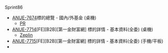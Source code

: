 Sprint86
* [ANUE-7674](https://cnyesrd.atlassian.net/browse/ANUE-7674)標的總覽 - 國內/外基金 (桌機)
	* [PR](https://gitlab.cnyes.cool/anue/frontend/fe-b2b-first-life/-/merge_requests/43)
* [ANUE-7714](https://cnyesrd.atlassian.net/browse/ANUE-7714)[FE][B2B][第一金財富網] 標的詳情 - 基本資料(全委) (桌機) 
	* [Zeplin](https://app.zeplin.io/project/631efe7e3cc85c125767c1f6/screen/6344f330ca51796eed0bddde)
* [ANUE-7715](https://cnyesrd.atlassian.net/browse/ANUE-7715)[FE][B2B][第一金財富網] 標的詳情 - 基本資料(全委) (手機/平板)
* 
